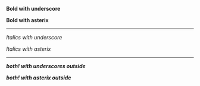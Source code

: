 <!-- emphasis -->

__Bold with underscore__

**Bold with asterix**

---

_Italics with underscore_

*Italics with asterix*

---

__*both! with underscores outside*__

**_both! with asterix outside_**
